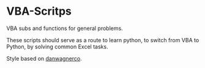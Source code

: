 # VBA-Scritps
VBA subs and functions for general problems.

These scripts should serve as a route to learn python, to switch from VBA to Python, by solving common Excel tasks.

Style based on [danwagnerco](https://github.com/danwagnerco/vba-style-guide).